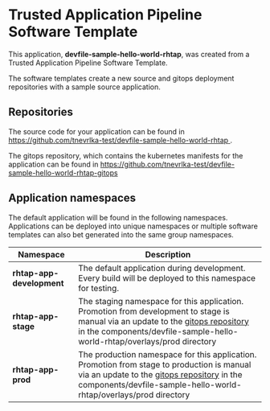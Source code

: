 # Trusted Application Pipeline Software Template

This application, **devfile-sample-hello-world-rhtap**, was created from a Trusted Application Pipeline Software Template.

The software templates create a new source and gitops deployment repositories with a sample source application. 

## Repositories

The source code for your application can be found in [https://github.com/tnevrlka-test/devfile-sample-hello-world-rhtap ](https://github.com/tnevrlka-test/devfile-sample-hello-world-rhtap ).
 
The gitops repository, which contains the kubernetes manifests for the application can be found in 
[https://github.com/tnevrlka-test/devfile-sample-hello-world-rhtap-gitops ](https://github.com/tnevrlka-test/devfile-sample-hello-world-rhtap-gitops ) 

## Application namespaces 

The default application will be found in the following namespaces. Applications can be deployed into unique namespaces or multiple software templates can also bet generated into the same group namespaces.  

|  Namespace   |  Description   |  
| -------- | -------- |   
| **rhtap-app-development** | The default application during development. Every build will be deployed to this namespace for testing. | 
| **rhtap-app-stage** | The staging namespace for this application. Promotion from development to stage is manual via an update to the [gitops repository](https://github.com/tnevrlka-test/devfile-sample-hello-world-rhtap-gitops ) in the components/devfile-sample-hello-world-rhtap/overlays/prod directory |  
| **rhtap-app-prod** | The production namespace for this application. Promotion from stage to production is manual via an update to the [gitops repository](https://github.com/tnevrlka-test/devfile-sample-hello-world-rhtap-gitops ) in the components/devfile-sample-hello-world-rhtap/overlays/prod directory | 